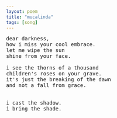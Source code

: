 ```yaml
---
layout: poem
title: "mucalinda"
tags: [song]
---
```


<pre class="stanza">
dear darkness,
how i miss your cool embrace.
let me wipe the sun 
shine from your face.

i see the thorns of a thousand 
children's roses on your grave.
it's just the breaking of the dawn
and not a fall from grace.


i cast the shadow.
i bring the shade.

</pre>

